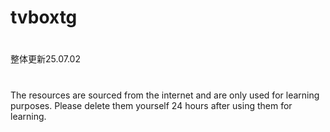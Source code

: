 # tvboxtg
#
整体更新25.07.02
# 
The resources are sourced from the internet and are only used for learning purposes. Please delete them yourself 24 hours after using them for learning.